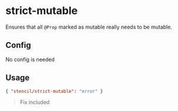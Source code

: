 # strict-mutable

Ensures that all `@Prop` marked as mutable really needs to be mutable.

## Config

No config is needed

## Usage

```json
{ "stencil/strict-mutable": "error" }
```

> Fix included

